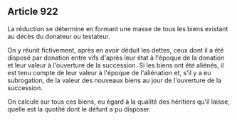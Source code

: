 Article 922
----
La réduction se détermine en formant une masse de tous les biens existant au
décès du donateur ou testateur.

On y réunit fictivement, après en avoir déduit les dettes, ceux dont il a été
disposé par donation entre vifs d'après leur état à l'époque de la donation et
leur valeur à l'ouverture de la succession. Si les biens ont été aliénés, il est
tenu compte de leur valeur à l'époque de l'aliénation et, s'il y a eu
subrogation, de la valeur des nouveaux biens au jour de l'ouverture de la
succession.

On calcule sur tous ces biens, eu égard à la qualité des héritiers qu'il laisse,
quelle est la quotité dont le défunt a pu disposer.
